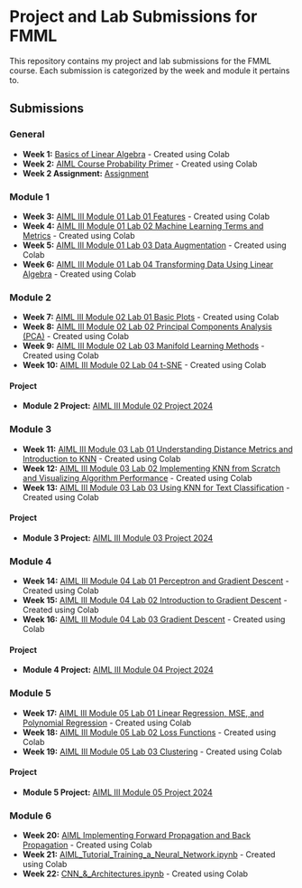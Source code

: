 # Project and Lab Submissions for FMML

This repository contains my project and lab submissions for the FMML course. Each submission is categorized by the week and module it pertains to.

## Submissions

### General
- **Week 1:** [Basics of Linear Algebra](./Basics_of_Linear_Algebra.ipynb) - Created using Colab
- **Week 2:** [AIML Course Probability Primer](./AIML_Course_Probability_Primer.ipynb) - Created using Colab
- **Week 2 Assignment:** [Assignment](https://drive.google.com/file/d/1gDxZkQtYQBNmrYoqHwwN8HMJDO644GeB/view?usp=sharing)

### Module 1

- **Week 3:** [AIML III Module 01 Lab 01 Features](./AIML_III_Module_01_Lab_01_Features.ipynb) - Created using Colab
- **Week 4:** [AIML III Module 01 Lab 02 Machine Learning Terms and Metrics](./AIML_III_Module_01_Lab_02_Machine_Learning_terms_and_metrics.ipynb) - Created using Colab
- **Week 5:** [AIML III Module 01 Lab 03 Data Augmentation](./AIML_III_Module_01_Lab_03_Data_Augmentation.ipynb) - Created using Colab
- **Week 6:** [AIML III Module 01 Lab 04 Transforming Data Using Linear Algebra](./AIML_III_Module_01_Lab_04_Transforming_data_using_linear_algebra.ipynb) - Created using Colab

### Module 2

- **Week 7:** [AIML III Module 02 Lab 01 Basic Plots](./AIML_III_Module_02_Lab_01_Basic_Plots.ipynb) - Created using Colab
- **Week 8:** [AIML III Module 02 Lab 02 Principal Components Analysis (PCA)](./AIML_III_Module_2_Lab2_Principal_Components_Analysis_(PCA).ipynb) - Created using Colab
- **Week 9:** [AIML III Module 02 Lab 03 Manifold Learning Methods](./AIML_III_Module_2_Lab_3_Manifold_Learning_Methods.ipynb) - Created using Colab
- **Week 10:** [AIML III Module 02 Lab 04 t-SNE](./AIML_III_Module_2_Lab_4_t_SNE.ipynb) - Created using Colab

#### Project
- **Module 2 Project:** [AIML III Module 02 Project 2024](./AIML_III_Module_2_project_2024.ipynb)

### Module 3

- **Week 11:** [AIML III Module 03 Lab 01 Understanding Distance Metrics and Introduction to KNN](./AIML_III_Module_3_Lab_1_Understanding_Distance_metrics_and_Introduction_to_KNN.ipynb) - Created using Colab
- **Week 12:** [AIML III Module 03 Lab 02 Implementing KNN from Scratch and Visualizing Algorithm Performance](./Module_3_Lab_2_Implementing_KNN_from_scratch_and_visualize_Algorithm_performance.ipynb) - Created using Colab
- **Week 13:** [AIML III Module 03 Lab 03 Using KNN for Text Classification](./AIML_III_Module_3_Lab_3_Using_KNN_for_Text_Classification.ipynb) - Created using Colab

#### Project
- **Module 3 Project:** [AIML III Module 03 Project 2024](./AIML_III_Module_3_project_2024.ipynb)

### Module 4

- **Week 14:** [AIML III Module 04 Lab 01 Perceptron and Gradient Descent](./AIML_III_Module_4_Lab_1_Perceptron_and_Gradient_Descent.ipynb) - Created using Colab
- **Week 15:** [AIML III Module 04 Lab 02 Introduction to Gradient Descent](./AIML_III_Module_4_Lab_2_Introduction_to_Gradient_Descent.ipynb) - Created using Colab
- **Week 16:** [AIML III Module 04 Lab 03 Gradient Descent](./AIML_III_Module_4_Lab_3_Gradient_Descent.ipynb) - Created using Colab

#### Project
- **Module 4 Project:** [AIML III Module 04 Project 2024](./AIML_III_Module_4_project_2024.ipynb)

### Module 5

- **Week 17:** [AIML III Module 05 Lab 01 Linear Regression, MSE, and Polynomial Regression](./AIML_III_Module_5_Lab_1_Linear_Regression,_MSE_and_Polynomial_Regression.ipynb) - Created using Colab
- **Week 18:** [AIML III Module 05 Lab 02 Loss Functions](./AIML_III_Module_5_Lab_2_Loss_Functions.ipynb) - Created using Colab
- **Week 19:** [AIML III Module 05 Lab 03 Clustering](./AIML_III_Module_5_Lab_3_Clustering.ipynb) - Created using Colab

#### Project
- **Module 5 Project:** [AIML III Module 05 Project 2024](./AIML_III_Module_5_project_2024.ipynb)

### Module 6

- **Week 20:** [AIML Implementing Forward Propagation and Back Propagation](./AIML_Implementing_forward_propagation_and_back_propagation.ipynb) - Created using Colab
- **Week 21:** [AIML_Tutorial_Training_a_Neural_Network.ipynb](./AIML_Tutorial_Training_a_Neural_Network.ipynb) - Created using Colab
- **Week 22:** [CNN_&_Architectures.ipynb](./CNN_&_Architectures.ipynb) - Created using Colab

